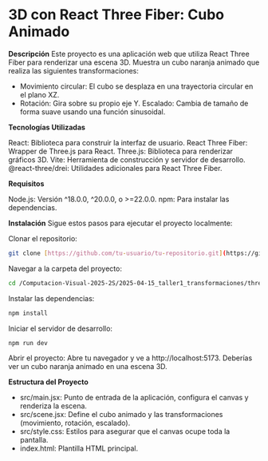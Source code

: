 
# 3D con React Three Fiber: Cubo Animado

**Descripción**
Este proyecto es una aplicación web que utiliza React Three Fiber para renderizar una escena 3D. Muestra un cubo naranja animado que realiza las siguientes transformaciones:

* Movimiento circular: El cubo se desplaza en una trayectoria circular en el plano XZ.
* Rotación: Gira sobre su propio eje Y.
Escalado: Cambia de tamaño de forma suave usando una función sinusoidal.

**Tecnologías Utilizadas**

React: Biblioteca para construir la interfaz de usuario.
React Three Fiber: Wrapper de Three.js para React.
Three.js: Biblioteca para renderizar gráficos 3D.
Vite: Herramienta de construcción y servidor de desarrollo.
@react-three/drei: Utilidades adicionales para React Three Fiber.

**Requisitos**

Node.js: Versión ^18.0.0, ^20.0.0, o >=22.0.0.
npm: Para instalar las dependencias.

**Instalación**
Sigue estos pasos para ejecutar el proyecto localmente:

Clonar el repositorio:
```bash
git clone [https://github.com/tu-usuario/tu-repositorio.git](https://github.com/GabrielaGuzmanR/Computacion-Visual-2025-2S.git)
```

Navegar a la carpeta del proyecto:
```bash
cd /Computacion-Visual-2025-2S/2025-04-15_taller1_transformaciones/threejs
```

Instalar las dependencias:
```bash
npm install
```

Iniciar el servidor de desarrollo:
```bash
npm run dev
```

Abrir el proyecto: Abre tu navegador y ve a http://localhost:5173. Deberías ver un cubo naranja animado en una escena 3D.


**Estructura del Proyecto**

* src/main.jsx: Punto de entrada de la aplicación, configura el canvas y renderiza la escena.
* src/scene.jsx: Define el cubo animado y las transformaciones (movimiento, rotación, escalado).
* src/style.css: Estilos para asegurar que el canvas ocupe toda la pantalla.
* index.html: Plantilla HTML principal.
